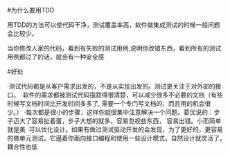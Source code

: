 #为什么要用TDD

用TDD的方法可以使代码干净，测试覆盖率高，软件做集成测试的时候一般问题会比较少。

当你修改人家的代码，看到有失败的测试用例,说明你改错东西，看到所有的测试用例都过了的话，就会有一种安全感

#好处

·测试代码都是从客户需求出发的，不是从实现出发的。测试更关注于对外部的接口。
·软件的需求都被测试代码描叙得很清楚，可以减少很多不必要的文档（有些时候写文档时间比开发时间多多了, 需要一个专门写文档的，而且用的机会很少。）
·每次都是很小的步骤，这样你就很集中注意解决一个问题。葛优说的：步子迈大了容易扯着蛋，步子大想的就多，容易忽视些东西， 容易出错。小而简单就是美
·可以优化设计。如果有做过测试驱动开发的会发现，为了更好的，更容易的做单元测试。它逼着你面向接口编程和使用一些设计模式，自然设计就灵活了，耦合性也低
